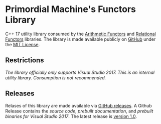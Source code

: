 # Primordial Machine's Functors Library
C++ 17 utility library consumed by the 
[Arithmetic Functors](https://github.com/primordialmachine/arithmetic-functors)
and
[Relational Functors](https://github.com/primordialmachine/relational-functors)
libraries. 
The library is made available publicly on [GitHub](https://github.com/primordialmachine/functors) under the [MIT License](https://github.com/primordialmachine/functors/blob/master/LICENSE).

## Restrictions
*The library officially only supports Visual Studio 2017.*
*This is an internal utility library. Consumption is not recommended.*

## Releases
Relases of this library are made available via [GitHub releases](https://github.com/primordialmachine/functors/releases/). A Github Release contains the *source code*, *prebuilt documentation*, and *prebuilt binaries for Visual Studio 2017*. The latest release is [version 1.0](https://github.com/primordialmachine/functors/releases/latest).
